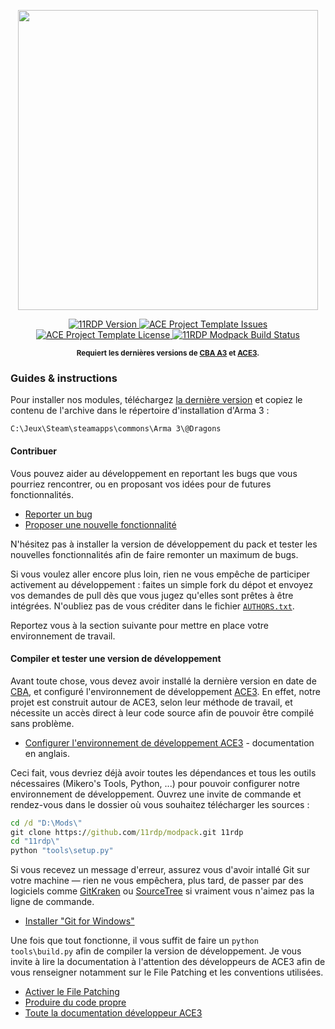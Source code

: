 <p align="center">
    <img src="http://i.imgur.com/3m40Uzd.png" width="480">
</p>

<p align="center">
    <a href="https://github.com/acemod/arma-project-template/releases/latest">
        <img src="https://img.shields.io/badge/Version-3.0.0-blue.svg?style=flat-square" alt="11RDP Version">
    </a>
    <a href="https://github.com/11rdp/modpack/issues">
        <img src="https://img.shields.io/github/issues-raw/11rdp/modpack.svg?style=flat-square&label=Issues" alt="ACE Project Template Issues">
    </a>
    <a href="https://www.bistudio.com/community/licenses/arma-public-license">
        <img src="https://img.shields.io/badge/License-APL-red.svg?style=flat-square" alt="ACE Project Template License">
    </a>
    <a href="https://travis-ci.org/11rdp/modpack">
        <img src="https://img.shields.io/travis/11rdp/modpack.svg?style=flat-square&label=Build" alt="11RDP Modpack Build Status">
    </a>
</p>

<p align="center">
    <sup><strong>Requiert les dernières versions de <a href="https://github.com/CBATeam/CBA_A3/releases">CBA A3</a> et <a href="https://github.com/acemod/ACE3/releases">ACE3</a>.<br/></strong></sup>
</p>

### Guides & instructions
Pour installer nos modules, téléchargez [la dernière version](https://github.com/11rdp/modpack/releases)
et copiez le contenu de l'archive dans le répertoire d'installation d'Arma 3 :
```
C:\Jeux\Steam\steamapps\commons\Arma 3\@Dragons
```

#### Contribuer
Vous pouvez aider au développement en reportant les bugs que vous pourriez rencontrer, ou en proposant vos idées pour de futures fonctionnalités.
- [Reporter un bug](https://github.com/11rdp/modpack/issues/new)
- [Proposer une nouvelle fonctionnalité](https://github.com/11rdp/modpack/issues/1)

N'hésitez pas à installer la version de développement du pack et tester les nouvelles fonctionnalités afin de faire remonter un maximum de bugs.

Si vous voulez aller encore plus loin, rien ne vous empêche de participer activement au développement : faites un simple fork du dépot et envoyez vos demandes de pull dès que vous jugez qu'elles sont prêtes à être intégrées. N'oubliez pas de vous créditer dans le fichier
[`AUTHORS.txt`](https://github.com/11rdp/modpack/blob/master/AUTHORS.txt).

Reportez vous à la section suivante pour mettre en place votre environnement de travail.

#### Compiler et tester une version de développement
Avant toute chose, vous devez avoir installé la dernière version en date de [CBA](https://github.com/CBATeam/CBA_A3/releases), et configuré l'environnement de développement [ACE3](https://github.com/acemod/ACE3/). En effet, notre projet est construit autour de ACE3, selon leur méthode de travail, et nécessite un accès direct à leur code source afin de pouvoir être compilé sans problème.
- [Configurer l'environnement de développement ACE3](http://ace3mod.com/wiki/development/setting-up-the-development-environment.html) - documentation en anglais.

Ceci fait, vous devriez déjà avoir toutes les dépendances et tous les outils nécessaires (Mikero's Tools, Python, ...) pour pouvoir configurer notre environnement de développement. Ouvrez une invite de commande et rendez-vous dans le dossier où vous souhaitez télécharger les sources :
```bat
cd /d "D:\Mods\"
git clone https://github.com/11rdp/modpack.git 11rdp
cd "11rdp\"
python "tools\setup.py"
```
Si vous recevez un message d'erreur, assurez vous d'avoir intallé Git sur votre machine — rien ne vous empêchera, plus tard, de passer par des logiciels comme [GitKraken](https://www.gitkraken.com/) ou [SourceTree](https://www.sourcetreeapp.com/) si vraiment vous n'aimez pas la ligne de commande.
- [Installer "Git for Windows"](https://git-scm.com/download/win)

Une fois que tout fonctionne, il vous suffit de faire un `python tools\build.py` afin de compiler la version de développement. Je vous invite à lire la documentation à l'attention des développeurs de ACE3 afin de vous renseigner notamment sur le File Patching et les conventions utilisées.
- [Activer le File Patching](https://ace3mod.com/wiki/development/setting-up-the-development-environment.html#file-patching)
- [Produire du code propre](https://ace3mod.com/wiki/development/coding-guidelines.html)
- [Toute la documentation développeur ACE3](https://ace3mod.com/wiki/development/)
